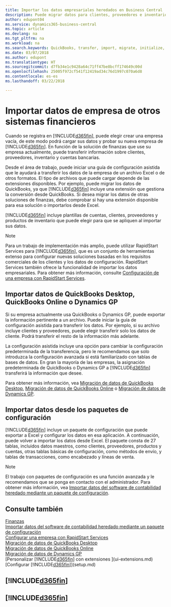 ```yaml
---
title: Importar los datos empresariales heredados en Business Central | Documentos de Microsoft
description: Puede migrar datos para clientes, proveedores e inventario, por ejemplo, desde Excel, QuickBooks o Dynamics GP, a Business Central.
author: edupont04
ms.service: dynamics365-business-central
ms.topic: article
ms.devlang: na
ms.tgt_pltfrm: na
ms.workload: na
ms.search.keywords: QuickBooks, transfer, import, migrate, initialize, implement
ms.date: 03/07/2018
ms.author: edupont
ms.translationtype: HT
ms.sourcegitcommit: d7fb34e1c9428a64c71ff47be8bcff174649c00d
ms.openlocfilehash: 25005f972cf541f12419ad34c76d1997c070a6d8
ms.contentlocale: es-es
ms.lasthandoff: 03/22/2018

---
```

# <a name="importing-business-data-from-other-finance-systems"></a>Importar datos de empresa de otros sistemas financieros
Cuando se registra en [!INCLUDE[d365fin](includes/d365fin_md.md)], puede elegir crear una empresa vacía, de este modo podrá cargar sus datos y probar su nueva empresa de [!INCLUDE[d365fin](includes/d365fin_md.md)]. En función de la solución de finanzas que use su empresa actualmente, puede transferir información sobre clientes, proveedores, inventario y cuentas bancarias.  

Desde el área de trabajo, puede iniciar una guía de configuración asistida que le ayudará a transferir los datos de la empresa de un archivo Excel o de otros formatos. El tipo de archivos que puede cargar depende de las extensiones disponibles. Por ejemplo, puede migrar los datos de QuickBooks, ya que [!INCLUDE[d365fin](includes/d365fin_md.md)] incluye una extensión que gestiona la conversión desde QuickBooks. Si desea migrar los datos de otras soluciones de finanzas, debe comprobar si hay una extensión disponible para esa solución o importarlos desde Excel.  

[!INCLUDE[d365fin](includes/d365fin_md.md)] incluye plantillas de cuentas, clientes, proveedores y productos de inventario que puede elegir para que se apliquen al importar sus datos.

> [!NOTE]  
> Para un trabajo de implementación más amplio, puede utilizar RapidStart Services para [!INCLUDE[d365fin](includes/d365fin_md.md)], que es un conjunto de herramientas extenso para configurar nuevas soluciones basadas en los requisitos comerciales de los clientes y los datos de configuración. RapidStart Services también ofrece la funcionalidad de importar los datos empresariales. Para obtener más información, consulte [Configuración de una empresa con RapidStart Services](admin-set-up-a-company-with-rapidstart.md).  

## <a name="importing-data-from-quickbooks-desktop-quickbooks-online-or-dynamics-gp"></a>Importar datos de QuickBooks Desktop, QuickBooks Online o Dynamics GP
Si su empresa actualmente usa QuickBooks o Dynamics GP, puede exportar la información pertinente a un archivo. Puede iniciar la guía de configuración asistida para transferir los datos.
Por ejemplo, si su archivo incluye clientes y proveedores, puede elegir transferir solo los datos de cliente. Podrá transferir el resto de la información más adelante.  

La configuración asistida incluye una opción para cambiar la configuración predeterminada de la transferencia, pero le recomendamos que solo introduzca la configuración avanzada si está familiarizado con tablas de bases de datos. En gran la mayoría de las empresas, la asignación predeterminada de QuickBooks o Dynamics GP a [!INCLUDE[d365fin](includes/d365fin_md.md)] transferirá la información que desee.  

Para obtener más información, vea [Migración de datos de QuickBooks Desktop](ui-extensions-quickbooks-data-migration.md), [Migración de datos de QuickBooks Online](ui-extensions-quickbooks-online-data-migration.md) o [Migración de datos de Dynamics GP](ui-extensions-dynamicsgp-data-migration.md).  

## <a name="importing-data-from-configuration-packages"></a>Importar datos desde los paquetes de configuración
[!INCLUDE[d365fin](includes/d365fin_md.md)] incluye un paquete de configuración que puede exportar a Excel y configurar los datos en esa aplicación. A continuación, puede volver a importar los datos desde Excel. El paquete consta de 27 tablas, incluidos datos maestros, como clientes, proveedores, productos y cuentas, otras tablas básicas de configuración, como métodos de envío, y tablas de transacciones, como encabezado y líneas de venta.  

> [!NOTE]  
>   El trabajo con paquetes de configuración es una función avanzada y le recomendamos que se ponga en contacto con el administrador. Para obtener más información, vea [Importar datos del software de contabilidad heredado mediante un paquete de configuración](across-import-data-configuration-packages.md).  

## <a name="see-also"></a>Consulte también
[Finanzas](finance.md)  
[Importar datos del software de contabilidad heredado mediante un paquete de configuración](across-import-data-configuration-packages.md)  
[Configurar una empresa con RapidStart Services](admin-set-up-a-company-with-rapidstart.md)  
[Migración de datos de QuickBooks Desktop](ui-extensions-quickbooks-data-migration.md)  
[Migración de datos de QuickBooks Online](ui-extensions-quickbooks-online-data-migration.md)  
[Migración de datos de Dynamics GP](ui-extensions-dynamicsgp-data-migration.md)  
[Personalizar [!INCLUDE[d365fin](includes/d365fin_md.md)] con extensiones ](ui-extensions.md)   
[Configurar [!INCLUDE[d365fin](includes/d365fin_md.md)]](setup.md)

## [!INCLUDE[d365fin](includes/free_trial_md.md)]  
## [!INCLUDE[d365fin](includes/training_link_md.md)]

